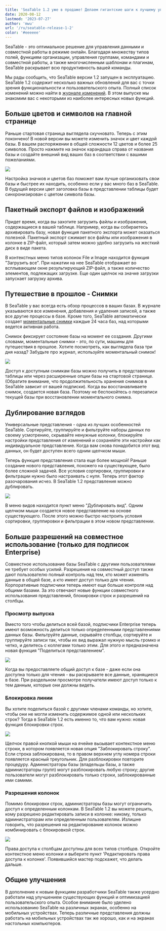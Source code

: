 ```yaml
---
title: 'SeaTable 1.2 уже в продаже! Делаем гигантские шаги к лучшему управлению данными - SeaTable'
date: 2020-08-12
lastmod: '2023-07-27'
author: 'mwu'
url: '/ru/seatable-release-1-2'
color: '#eeeeee'
---
```


SeaTable - это оптимальное решение для управления данными и совместной работы в режиме онлайн. Благодаря множеству типов полей, функциям организации, управления группами, командами и совместной работы, а также многочисленным шаблонам и плагинам, SeaTable раскрывает всю продуктивность вашей команды.

Мы рады сообщить, что SeaTable версии 1.2 запущен в эксплуатацию. SeaTable 1.2 содержит несколько важных обновлений для вас с точки зрения функциональности и пользовательского опыта. Полный список изменений можно найти в [журнале изменений](https://seatable.io/ru/docs/changelog/version-1-2/). В этом выпуске мы знакомим вас с некоторыми из наиболее интересных новых функций.

## Больше цветов и символов на главной странице

Раньше стартовая страница выглядела скучновато. Теперь с этим покончено! В новой версии вы можете изменить значок и цвет каждой базы. В вашем распоряжении в общей сложности 12 цветов и более 25 символов. Просто нажмите на значок карандаша справа от названия базы и создайте внешний вид ваших баз в соответствии с вашими пожеланиями.

![](https://seatable.io/wp-content/uploads/2020/08/baseColorAndIcon-711x501.jpg)

Настройка значков и цветов баз поможет вам лучше организовать свои базы и быстрее их находить, особенно если у вас много баз в SeaTable. В будущей версии цвет заголовка базы в представлении таблицы будет синхронизирован с цветом символа базы.

## Пакетный экспорт файлов и изображений

Придет время, когда вы захотите загрузить файлы и изображения, содержащиеся в вашей таблице. Например, когда вы собираетесь архивировать базу, новая функция пакетного экспорта может оказаться полезной. Пакетный экспорт сжимает все файлы или изображения в колонке в ZIP-файл, который затем можно удобно загрузить на жесткий диск в виде пакета.

В контекстных меню типов колонок File и Image находится функция "Загрузить все". При нажатии на нее SeaTable отображает во всплывающем окне результирующий ZIP-файл, а также количество элементов, подлежащих загрузке. Еще один щелчок на значке загрузки запускает загрузку архива.

## Путешествие в прошлое - Снимки

В SeaTable у вас всегда есть обзор процессов в ваших базах. В журнале указываются все изменения, добавления и удаления записей, а также все другие процессы в базе. Кроме того, SeaTable автоматически создает [моментальные снимки](https://seatable.io/ru/docs/historie-und-versionen/speichern-der-aktuellen-base-als-snapshot/) каждые 24 часа баз, над которыми ведется активная работа.

Снимок фиксирует состояние базы на момент ее создания. Другими словами, моментальные снимки - это, по сути, машины для путешествия в прошлое. Хотите посмотреть, как выглядела база три дня назад? Забудьте про журнал, используйте моментальный снимок!

![](https://seatable.io/wp-content/uploads/2020/08/Snapshots.png)

Доступ к доступным снимкам базы можно получить в представлении таблицы или через расширенные опции базы на стартовой странице. (Обратите внимание, что продолжительность хранения снимков в SeaTable зависит от вашей подписки). Когда вы восстанавливаете снимок, создается новая база. Поэтому не беспокойтесь о перезаписи текущей базы при восстановлении моментального снимка.

## Дублирование взглядов

Универсальные представления - одна из лучших особенностей SeaTable. Сортируйте, группируйте и фильтруйте наборы данных по своему усмотрению, скрывайте ненужные колонки, блокируйте настройки представления от изменений и сохраняйте эти настройки как индивидуальное представление. Когда вам снова понадобится этот вид данных, он будет доступен всего одним щелчком мыши.

Теперь функция представления стала еще более мощной! Раньше создание нового представления, похожего на существующее, было более сложной задачей. Все условия сортировки, группировки и фильтрации нужно было настраивать с нуля. Теперь этот фактор разочарования исчез. В SeaTable 1.2 представления можно дублировать.

![](https://seatable.io/wp-content/uploads/2020/08/duplicate_view.png)

В меню видов находится пункт меню "Дублировать вид". Одним щелчком мыши создается новое представление на основе существующего. После этого можно быстро настроить условия сортировки, группировки и фильтрации в этом новом представлении.

## Больше разрешений на совместное использование (только для подписок Enterprise)

Совместное использование базы SeaTable с другими пользователями не требует особых усилий. Разрешения на совместный доступ также дают пользователю полный контроль над тем, кто может изменять данные в общей базе, а кто имеет доступ только для чтения. Корпоративные подписчики теперь имеют еще больше контроля над общими базами. За это отвечают новые функции совместного использования представлений, блокировки строк и разрешений на столбцы.

### Просмотр выпуска

Вместо того чтобы делиться всей базой, подписчики Enterprise теперь имеют возможность делиться только определенными представлениями данных базы. Фильтруйте данные, скрывайте столбцы, сортируйте и группируйте записи так, чтобы их вид выражал нужную мысль громко и четко, и делитесь с коллегами только этим. Для этого и предназначена новая функция "Поделиться представлением".

![](https://seatable.io/wp-content/uploads/2020/08/share_view.png)

Когда вы предоставляете общий доступ к базе - даже если она доступна только для чтения - вы раскрываете все данные, хранящиеся в базе. При раздельном просмотре получатели имеют доступ только к тем данным, которые они должны видеть.

### Блокировка линии

Вы хотите поделиться базой с другими членами команды, но хотите, чтобы они не могли изменить содержимое одной или нескольких строк? Тогда в SeaTable 1.2 есть именно то, что вам нужно: новая функция блокировки строк.

![](https://seatable.io/wp-content/uploads/2020/08/lock_row.png)

Щелчок правой кнопкой мыши на ячейке вызывает контекстное меню строки, в котором появляется новая опция "Заблокировать строку". Если строка заблокирована, то в правом верхнем углу номера строки появляется красный треугольник. Для разблокировки повторите процедуру. Администраторы базы (владельцы базы, а также администраторы групп) могут разблокировать любую строку; другие пользователи могут разблокировать только строки, заблокированные ими самими.

### Разрешения колонок

Помимо блокировки строк, администраторы базы могут ограничить доступ к определенным колонкам. В SeaTable 1.2 вы можете решить, кому разрешено редактировать записи в колонке: никому, только администраторам или определенным пользователям. Излишне говорить, что разрешения на редактирование колонок можно комбинировать с блокировкой строк.

![](https://seatable.io/wp-content/uploads/2020/08/column_permission.png)

Права доступа к столбцам доступны для всех типов столбцов. Откройте контекстное меню колонки и выберите пункт 'Редактировать права доступа к колонке'. Появившийся мастер подскажет, что делать дальше.

## Общие улучшения

В дополнение к новым функциям разработчики SeaTable также усердно работали над улучшением существующих функций и оптимизацией пользовательского опыта. Особое внимание было уделено использованию SeaTable на различных экранах, особенно на мобильных устройствах. Теперь различные представления должны работать на мобильных устройствах так же хорошо, как и на экранах настольных компьютеров.
